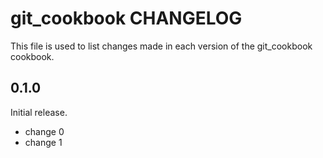 # git_cookbook CHANGELOG

This file is used to list changes made in each version of the git_cookbook cookbook.

## 0.1.0

Initial release.

- change 0
- change 1
